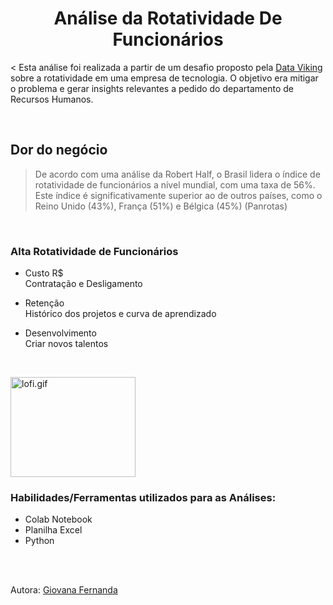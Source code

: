 <div align="center">
  <h1>Análise da Rotatividade De Funcionários</h1>
</div>
  
  < Esta análise foi realizada a partir de um desafio proposto pela 
  [Data Viking](https://www.linkedin.com/posts/data-viking_1%C2%BA-desafio-de-dados-by-data-viking-activity-7195747152193581056-WPrF?utm_source=share&utm_medium=member_desktop)
  sobre a rotatividade em uma empresa de tecnologia.
  O objetivo era mitigar o problema e gerar insights relevantes a pedido do departamento de Recursos Humanos.</p>

<br>

## Dor do negócio
> De acordo com uma análise da Robert Half, o Brasil lidera o índice de rotatividade de funcionários a nível mundial, com uma taxa de 56%. Este índice é significativamente superior ao de outros países, como o Reino Unido (43%), França (51%) e Bélgica (45%)​ (Panrotas)​​

<br>


### Alta Rotatividade de Funcionários
* Custo R$<br>
Contratação e Desligamento

* Retenção<br>
Histórico dos projetos e curva de aprendizado

* Desenvolvimento<br>
Criar novos talentos

<br>

<p align="left">
  <img src="https://media1.tenor.com/m/NqICjiecSfkAAAAd/leaving-job-i-think-you-should-leave-with-tim-robinson.gif" alt="lofi.gif"  width="200" height="160">
</p>

### Habilidades/Ferramentas utilizados para as Análises:
* Colab Notebook
* Planilha Excel
* Python

<br>
<br>

Autora: [Giovana Fernanda](https://github.com/GiovanaMerces)
   
